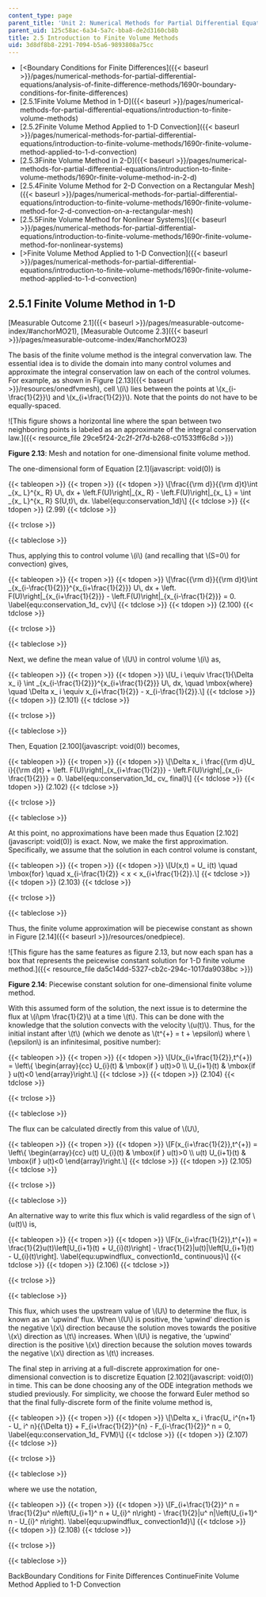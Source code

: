 ```yaml
---
content_type: page
parent_title: 'Unit 2: Numerical Methods for Partial Differential Equations'
parent_uid: 125c58ac-6a34-5a7c-bba8-de2d3160cb8b
title: 2.5 Introduction to Finite Volume Methods
uid: 3d8df8b8-2291-7094-b5a6-9893808a75cc
---
```


*   [\<Boundary Conditions for Finite Differences]({{< baseurl >}}/pages/numerical-methods-for-partial-differential-equations/analysis-of-finite-difference-methods/1690r-boundary-conditions-for-finite-differences)
*   [2.5.1Finite Volume Method in 1-D]({{< baseurl >}}/pages/numerical-methods-for-partial-differential-equations/introduction-to-finite-volume-methods)
*   [2.5.2Finite Volume Method Applied to 1-D Convection]({{< baseurl >}}/pages/numerical-methods-for-partial-differential-equations/introduction-to-finite-volume-methods/1690r-finite-volume-method-applied-to-1-d-convection)
*   [2.5.3Finite Volume Method in 2-D]({{< baseurl >}}/pages/numerical-methods-for-partial-differential-equations/introduction-to-finite-volume-methods/1690r-finite-volume-method-in-2-d)
*   [2.5.4Finite Volume Method for 2-D Convection on a Rectangular Mesh]({{< baseurl >}}/pages/numerical-methods-for-partial-differential-equations/introduction-to-finite-volume-methods/1690r-finite-volume-method-for-2-d-convection-on-a-rectangular-mesh)
*   [2.5.5Finite Volume Method for Nonlinear Systems]({{< baseurl >}}/pages/numerical-methods-for-partial-differential-equations/introduction-to-finite-volume-methods/1690r-finite-volume-method-for-nonlinear-systems)
*   [\>Finite Volume Method Applied to 1-D Convection]({{< baseurl >}}/pages/numerical-methods-for-partial-differential-equations/introduction-to-finite-volume-methods/1690r-finite-volume-method-applied-to-1-d-convection)

2.5.1 Finite Volume Method in 1-D
---------------------------------

[Measurable Outcome 2.1]({{< baseurl >}}/pages/measurable-outcome-index/#anchorMO21), [Measurable Outcome 2.3]({{< baseurl >}}/pages/measurable-outcome-index/#anchorMO23)

The basis of the finite volume method is the integral convervation law. The essential idea is to divide the domain into many control volumes and approximate the integral conservation law on each of the control volumes. For example, as shown in Figure [2.13]({{< baseurl >}}/resources/onedfvmesh), cell \\(i\\) lies between the points at \\(x\_{i-\\frac{1}{2}}\\) and \\(x\_{i+\\frac{1}{2}}\\). Note that the points do not have to be equally-spaced.

![This figure shows a horizontal line where the span between two neighboring points is labeled as an approximate of the integral conservation law.]({{< resource_file 29ce5f24-2c2f-2f7d-b268-c01533ff6c8d >}})

**Figure 2.13**: Mesh and notation for one-dimensional finite volume method.

The one-dimensional form of Equation [2.1](javascript: void(0)) is

{{< tableopen >}}
{{< tropen >}}
{{< tdopen >}}
\\\[\\frac{{\\rm d}}{{\\rm d}t}\\int \_{x\_ L}^{x\_ R} U\\, dx + \\left.F(U)\\right|\_{x\_ R} - \\left.F(U)\\right|\_{x\_ L} = \\int \_{x\_ L}^{x\_ R} S(U,t)\\, dx. \\label{equ:conservation\_1d}\\\]
{{< tdclose >}}
{{< tdopen >}}
(2.99)
{{< tdclose >}}

{{< trclose >}}

{{< tableclose >}}

Thus, applying this to control volume \\(i\\) (and recalling that \\(S=0\\) for convection) gives,

{{< tableopen >}}
{{< tropen >}}
{{< tdopen >}}
\\\[\\frac{{\\rm d}}{{\\rm d}t}\\int \_{x\_{i-\\frac{1}{2}}}^{x\_{i+\\frac{1}{2}}} U\\, dx + \\left. F(U)\\right|\_{x\_{i+\\frac{1}{2}}} - \\left.F(U)\\right|\_{x\_{i-\\frac{1}{2}}} = 0. \\label{equ:conservation\_1d\_ cv}\\\]
{{< tdclose >}}
{{< tdopen >}}
(2.100)
{{< tdclose >}}

{{< trclose >}}

{{< tableclose >}}

Next, we define the mean value of \\(U\\) in control volume \\(i\\) as,

{{< tableopen >}}
{{< tropen >}}
{{< tdopen >}}
\\\[U\_ i \\equiv \\frac{1}{\\Delta x\_ i} \\int \_{x\_{i-\\frac{1}{2}}}^{x\_{i+\\frac{1}{2}}} U\\, dx, \\quad \\mbox{where} \\quad \\Delta x\_ i \\equiv x\_{i+\\frac{1}{2}} - x\_{i-\\frac{1}{2}}.\\\]
{{< tdclose >}}
{{< tdopen >}}
(2.101)
{{< tdclose >}}

{{< trclose >}}

{{< tableclose >}}

Then, Equation [2.100](javascript: void(0)) becomes,

{{< tableopen >}}
{{< tropen >}}
{{< tdopen >}}
\\\[\\Delta x\_ i \\frac{{\\rm d}U\_ i}{{\\rm d}t} + \\left. F(U)\\right|\_{x\_{i+\\frac{1}{2}}} - \\left.F(U)\\right|\_{x\_{i-\\frac{1}{2}}} = 0. \\label{equ:conservation\_1d\_ cv\_ final}\\\]
{{< tdclose >}}
{{< tdopen >}}
(2.102)
{{< tdclose >}}

{{< trclose >}}

{{< tableclose >}}

At this point, no approximations have been made thus Equation [2.102](javascript: void(0)) is exact. Now, we make the first approximation. Specifically, we assume that the solution in each control volume is constant,

{{< tableopen >}}
{{< tropen >}}
{{< tdopen >}}
\\\[U(x,t) = U\_ i(t) \\quad \\mbox{for} \\quad x\_{i-\\frac{1}{2}} \< x \< x\_{i+\\frac{1}{2}}.\\\]
{{< tdclose >}}
{{< tdopen >}}
(2.103)
{{< tdclose >}}

{{< trclose >}}

{{< tableclose >}}

Thus, the finite volume approximation will be piecewise constant as shown in Figure [2.14]({{< baseurl >}}/resources/onedpiece).

![This figure has the same features as figure 2.13, but now each span has a box that represents the peicewise constant solution for 1-D finite volume method.]({{< resource_file da5c14dd-5327-cb2c-294c-1017da9038bc >}})

**Figure 2.14**: Piecewise constant solution for one-dimensional finite volume method.

With this assumed form of the solution, the next issue is to determine the flux at \\(i\\pm \\frac{1}{2}\\) at a time \\(t\\). This can be done with the knowledge that the solution convects with the velocity \\(u(t)\\). Thus, for the initial instant after \\(t\\) (which we denote as \\(t^{+} = t + \\epsilon\\) where \\(\\epsilon\\) is an infinitesimal, positive number):

{{< tableopen >}}
{{< tropen >}}
{{< tdopen >}}
\\\[U(x\_{i+\\frac{1}{2}},t^{+}) = \\left\\{ \\begin{array}{cc} U\_{i}(t) & \\mbox{if } u(t)>0 \\\\ U\_{i+1}(t) & \\mbox{if } u(t)\<0 \\end{array}\\right.\\\]
{{< tdclose >}}
{{< tdopen >}}
(2.104)
{{< tdclose >}}

{{< trclose >}}

{{< tableclose >}}

The flux can be calculated directly from this value of \\(U\\),

{{< tableopen >}}
{{< tropen >}}
{{< tdopen >}}
\\\[F(x\_{i+\\frac{1}{2}},t^{+}) = \\left\\{ \\begin{array}{cc} u(t) U\_{i}(t) & \\mbox{if } u(t)>0 \\\\ u(t) U\_{i+1}(t) & \\mbox{if } u(t)\<0 \\end{array}\\right.\\\]
{{< tdclose >}}
{{< tdopen >}}
(2.105)
{{< tdclose >}}

{{< trclose >}}

{{< tableclose >}}

An alternative way to write this flux which is valid regardless of the sign of \\(u(t)\\) is,

{{< tableopen >}}
{{< tropen >}}
{{< tdopen >}}
\\\[F(x\_{i+\\frac{1}{2}},t^{+}) = \\frac{1}{2}u(t)\\left\[U\_{i+1}(t) + U\_{i}(t)\\right\] - \\frac{1}{2}|u(t)|\\left\[U\_{i+1}(t) - U\_{i}(t)\\right\]. \\label{equ:upwindflux\_ convection1d\_ continuous}\\\]
{{< tdclose >}}
{{< tdopen >}}
(2.106)
{{< tdclose >}}

{{< trclose >}}

{{< tableclose >}}

This flux, which uses the upstream value of \\(U\\) to determine the flux, is known as an ‘upwind' flux. When \\(U\\) is positive, the ‘upwind' direction is the negative \\(x\\) direction because the solution moves towards the positive \\(x\\) direction as \\(t\\) increases. When \\(U\\) is negative, the ‘upwind' direction is the positive \\(x\\) direction because the solution moves towards the negative \\(x\\) direction as \\(t\\) increases.

The final step in arriving at a full-discrete approximation for one-dimensional convection is to discretize Equation [2.102](javascript: void(0)) in time. This can be done choosing any of the ODE integration methods we studied previously. For simplicity, we choose the forward Euler method so that the final fully-discrete form of the finite volume method is,

{{< tableopen >}}
{{< tropen >}}
{{< tdopen >}}
\\\[\\Delta x\_ i \\frac{U\_ i^{n+1} - U\_ i^ n}{{\\Delta t}} + F\_{i+\\frac{1}{2}}^{n} - F\_{i-\\frac{1}{2}}^ n = 0, \\label{equ:conservation\_1d\_ FVM}\\\]
{{< tdclose >}}
{{< tdopen >}}
(2.107)
{{< tdclose >}}

{{< trclose >}}

{{< tableclose >}}

where we use the notation,

{{< tableopen >}}
{{< tropen >}}
{{< tdopen >}}
\\\[F\_{i+\\frac{1}{2}}^ n = \\frac{1}{2}u^ n\\left(U\_{i+1}^ n + U\_{i}^ n\\right) - \\frac{1}{2}|u^ n|\\left(U\_{i+1}^ n - U\_{i}^ n\\right). \\label{equ:upwindflux\_ convection1d}\\\]
{{< tdclose >}}
{{< tdopen >}}
(2.108)
{{< tdclose >}}

{{< trclose >}}

{{< tableclose >}}

BackBoundary Conditions for Finite Differences ContinueFinite Volume Method Applied to 1-D Convection